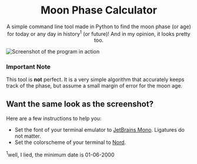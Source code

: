 <h1 align="center"> Moon Phase Calculator </h1>

<p align="center">
  A simple command line tool made in Python to find the moon phase (or age) for today or any day in history<sup>1</sup> (or future)!
  And in my opinion, it looks pretty too.
</p>

![Screenshot of the program in action](https://github.com/shahmilav/moon-phase/blob/main/images/screenshot-moon.png)

### Important Note

This tool is **not** perfect. It is a very simple algorithm that accurately keeps track of the phase, but assume a small
margin of error for the moon age.

## Want the same look as the screenshot?

Here are a few instructions to help you:

* Set the font of your terminal emulator to [JetBrains Mono](https://www.jetbrains.com/lp/mono/). Ligatures do not
  matter.
* Set the colorscheme of your terminal to [Nord](https://www.nordtheme.com).

<sup>1</sup>well, I lied, the minimum date is 01-06-2000
